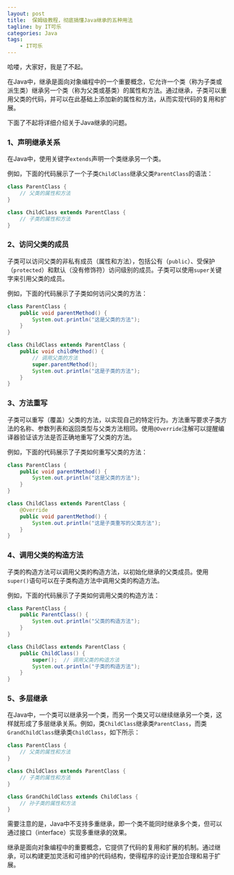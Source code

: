 ```yaml
---
layout: post
title:  保姆级教程，彻底搞懂Java继承的五种用法
tagline: by IT可乐
categories: Java
tags: 
    - IT可乐
---
```


哈喽，大家好，我是了不起。  

在Java中，继承是面向对象编程中的一个重要概念，它允许一个类（称为子类或派生类）继承另一个类（称为父类或基类）的属性和方法。通过继承，子类可以重用父类的代码，并可以在此基础上添加新的属性和方法，从而实现代码的复用和扩展。

下面了不起将详细介绍关于Java继承的问题。
<!--more-->

### 1、声明继承关系

在Java中，使用关键字`extends`声明一个类继承另一个类。

例如，下面的代码展示了一个子类`ChildClass`继承父类`ParentClass`的语法：

```java
class ParentClass {
    // 父类的属性和方法
}

class ChildClass extends ParentClass {
    // 子类的属性和方法
}
```



### 2、访问父类的成员

子类可以访问父类的非私有成员（属性和方法），包括公有（`public`）、受保护（`protected`）和默认（没有修饰符）访问级别的成员。子类可以使用`super`关键字来引用父类的成员。

例如，下面的代码展示了子类如何访问父类的方法：

```java
class ParentClass {
    public void parentMethod() {
        System.out.println("这是父类的方法");
    }
}

class ChildClass extends ParentClass {
    public void childMethod() {
        // 调用父类的方法
        super.parentMethod();
        System.out.println("这是子类的方法");
    }
}
```



### 3、方法重写

子类可以重写（覆盖）父类的方法，以实现自己的特定行为。方法重写要求子类方法的名称、参数列表和返回类型与父类方法相同。使用`@Override`注解可以提醒编译器验证该方法是否正确地重写了父类的方法。

例如，下面的代码展示了子类如何重写父类的方法：

```java
class ParentClass {
    public void parentMethod() {
        System.out.println("这是父类的方法");
    }
}

class ChildClass extends ParentClass {
    @Override
    public void parentMethod() {
        System.out.println("这是子类重写的父类方法");
    }
}
```



### 4、调用父类的构造方法

子类的构造方法可以调用父类的构造方法，以初始化继承的父类成员。使用`super()`语句可以在子类构造方法中调用父类的构造方法。

例如，下面的代码展示了子类如何调用父类的构造方法：

```java
class ParentClass {
    public ParentClass() {
        System.out.println("父类的构造方法");
    }
}

class ChildClass extends ParentClass {
    public ChildClass() {
        super();  // 调用父类的构造方法
        System.out.println("子类的构造方法");
    }
}
```



### 5、多层继承

在Java中，一个类可以继承另一个类，而另一个类又可以继续继承另一个类，这样就形成了多层继承关系。例如，类`ChildClass`继承类`ParentClass`，而类`GrandChildClass`继承类`ChildClass`，如下所示：

```java
class ParentClass {
    // 父类的属性和方法
}

class ChildClass extends ParentClass {
    // 子类的属性和方法
}

class GrandChildClass extends ChildClass {
    // 孙子类的属性和方法
}
```



需要注意的是，Java中不支持多重继承，即一个类不能同时继承多个类，但可以通过接口（interface）实现多重继承的效果。

继承是面向对象编程中的重要概念，它提供了代码的复用和扩展的机制。通过继承，可以构建更加灵活和可维护的代码结构，使得程序的设计更加合理和易于扩展。